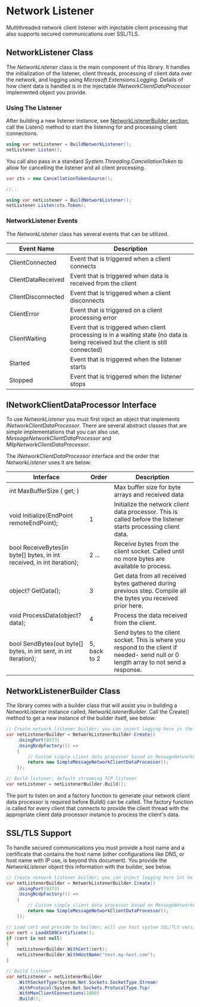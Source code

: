 # Network Listener

Multithreaded network client listener with injectable client processing that also supports secured communications over SSL/TLS.

## NetworkListener Class

The *NetworkListener* class is the main component of this library. It handles the initialization of the listener, client threads, processing of client data over the network, and logging using *Microsoft.Extensions.Logging*. Details of how client data is handled is in the injectable *INetworkClientDataProcessor* implemented object you provide.

### Using The Listener

After building a new listener instance, see [NetworkListenerBuilder section](#networklistenerbuilder-class), call the Listen() method to start the listening for and processing client connections.

```c#
using var netListener = BuildNetworkListener();
netListener.Listen();
```

You call also pass in a standard *System.Threading.CancellationToken* to allow for cancelling the listener and all client processing.

```c#
var cts = new CancellationTokenSource();

//...

using var netListener = BuildNetworkListener();
netListener.Listen(cts.Token);
```

### NetworkListener Events

The *NetworkListener* class has several events that can be utilized.

| Event Name | Description |
|-|-|
| ClientConnected | Event that is triggered when a client connects |
| ClientDataReceived | Event that is triggered when data is received from the client |
| ClientDisconnected | Event that is triggered when a client disconnects |
| ClientError | Event that is triggered on a client processing error |
| ClientWaiting | Event that is triggered when client processing is in a waiting state (no data is being received but the client is still connected) |
| Started | Event that is triggered when the listener starts |
| Stopped | Event that is triggered when the listener stops |

## INetworkClientDataProcessor Interface

To use *NetworkListener* you must first inject an object that implements *INetworkClientDataProcessor*. There are several abstract classes that are simple implementations that you can also use, *MessageNetworkClientDataProcessor* and *MllpNetworkClientDataProcessor*.

The *INetworkClientDataProcessor* interface and the order that *NetworkListener* uses it are below:

| Interface | Order | Description |
|-|-|-|
| int MaxBufferSize { get; } |  | Max buffer size for byte arrays and received data |
| void Initialize(EndPoint remoteEndPoint); | 1 | Initialize the network client data processor. This is called before the listener starts processing client data. |
| bool ReceiveBytes(in byte[] bytes, in int received, in int iteration); | 2 ... | Receive bytes from the client socket. Called until no more bytes are available to process. |
| object? GetData(); | 3 | Get data from all received bytes gathered during previous step. Compile all the bytes you received prior here. |
| void ProcessData(object? data); | 4 | Process the data received from the client. |
| bool SendBytes(out byte[] bytes, in int sent, in int iteration); | 5, back to 2 | Send bytes to the client socket. This is where you respond to the client if needed- send null or 0 length array to not send a response. |

## NetworkListenerBuilder Class

The library comes with a builder class that will assist you in building a *NetworkListener* instance called, *NetworkListenerBuilder*. Call the Create() method to get a new instance of the builder itself, see below:

```c#
// Create network listener builder; you can inject logging here in the Create() static method
var netListenerBuilder = NetworkListenerBuilder.Create()
    .UsingPort(9373)
    .UsingNcdpFactory(() =>
    {
        // Custom simple client data processor based on MessageNetworkClientDataProcessor
        return new SimpleMessageNetworkClientDataProcessor();
    });

// Build listener; default streaming TCP listener 
var netListener = netListenerBuilder.Build();
```

The port to listen on and a factory function to generate your network client data processor is required before Build() can be called. The factory function is called for every client that connects to provide the client thread with the appropriate client data processor instance to process the client's data.

## SSL/TLS Support

To handle secured communications you must provide a host name and a certificate that contains the host name (other configurations like DNS, or host name with IP use, is beyond this document). You provide the *NetworkListener* object this information with the builder, see below.

```c#
// Create network listener builder; you can inject logging here int he Create() static method
var netListenerBuilder = NetworkListenerBuilder.Create()
    .UsingPort(9373)
    .UsingNcdpFactory(() =>
    {
        // Custom simple client data processor based on MessageNetworkClientDataProcessor
        return new SimpleMessageNetworkClientDataProcessor();
    });

// Load cert and provide to builder; will use host system SSL/TLS versions and cyphers
var cert = LoadX509Certificate();
if (cert is not null)
{
    netListenerBuilder.WithCert(cert);
    netListenerBuilder.WithHostName("test.my-host.com");
}

// Build listener
var netListener = netListenerBuilder
    .WithSocketType(System.Net.Sockets.SocketType.Stream)
    .WithProtocol(System.Net.Sockets.ProtocolType.Tcp)
    .WithMaxClientConnections(1000)
    .Build();
```
